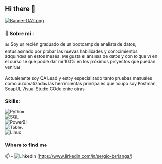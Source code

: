 ## Hi there 👋

<!--
**sergio7719/sergio7719** is a ✨ _special_ ✨ repository because its `README.md` (this file) appears on your GitHub profile.-->

[![Banner-DA2.png](https://i.postimg.cc/Wb9Bc8Tp/Banner-DA2.png)](https://postimg.cc/MvQPyyng)

 <h3> 💬  Sobre mi : </h3>

 📊  Soy un recién graduado de un bootcamp de analista de datos, entusiasmado por probar las nuevas habilidades y conocimientos adquiridos en estos meses. Me gusta el análisis de datos y con lo que vi en el curso sé que podré dar mi 100% en los próximos proyectos que puedan venir.📊 

 Actualemnte soy QA Lead y estoy especializado tanto pruebas manuales como automatizadas las herrmaientas principales que ocupo soy Postman, SoapUI, Visual Studio COde entre otras

### Skills:

![Python](https://img.shields.io/badge/Python-blue)</br>
![SQL](https://img.shields.io/badge/SQL-blue)</br>
![PowerBI](https://img.shields.io/badge/PowerBI-blue)</br>
![Tableu](https://img.shields.io/badge/Tableu-blue)</br>
![Linux](https://img.shields.io/badge/Linux-blue)</br>

  
 ### Where to find me


📫   - ![LinkedIn](https://img.shields.io/badge/Linkedin/sergio-black) (https://www.linkedin.com/in/sergio-berlanga/)
 
